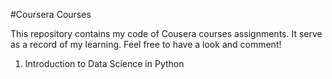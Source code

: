 #Coursera Courses

This repository contains my code of Cousera courses assignments. It serve as a record of my learning. Feel free to have a look and comment!

1. Introduction to Data Science in Python
